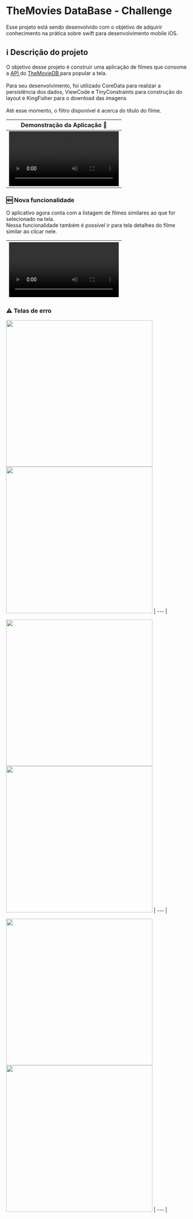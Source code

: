 # TheMovies DataBase - Challenge 

Esse projeto está sendo desenvolvido com o objetivo de adquirir conhecimento na prática sobre swift para desenvolvimento mobile iOS.

## ℹ️ Descrição do projeto

O objetivo desse projeto é construir uma aplicação de filmes que consome a <a href="https://developers.themoviedb.org/3/getting-started/introduction"> API </a> do <a href="https://www.themoviedb.org/?language=en"> TheMovieDB </a> para popular a tela. <br> <br>
Para seu desenvolvimento, foi utilizado CoreData para realizar a persistência dos dados, ViewCode e TinyConstraints para construção do layout e KingFisher para o download das imagens <br> <br>
Até esse momento, o filtro disponível é acerca do título do filme.

| Demonstração da Aplicação 🎥|
| --- |
| <video src="https://user-images.githubusercontent.com/101536863/186193159-4414d7fe-7534-41b5-bdd0-9b2646050fd9.mp4"> | 


### 🆕 Nova funcionalidade
O aplicativo agora conta com a listagem de filmes similares ao que for selecionado na tela. <br> Nessa funcionalidade também é possível ir para tela detalhes do filme similar ao clicar nele.

| <video src="https://user-images.githubusercontent.com/101536863/193650826-6e9f877e-8fc7-49fc-9d01-18a41aa4aed6.mp4">|
| --- |

### ⚠ Telas de erro
  <img src="https://user-images.githubusercontent.com/101536863/193844740-8ab6f533-c2e5-4cbf-b965-4f25004a0fa3.png" width="400"> <img src="https://user-images.githubusercontent.com/101536863/193844758-2ed79f97-8454-4db6-8a6e-3c191e2fe9c1.png" width="400"> 
 | --- |
 
<img src="https://user-images.githubusercontent.com/101536863/193845753-d599eebe-5136-4b02-940f-5069ded94f48.png" width="400"> <img src="https://user-images.githubusercontent.com/101536863/193845733-3eceb77a-3791-4153-baa3-ecaec35894ae.png" width="400"> 
| --- |

<img src="https://user-images.githubusercontent.com/101536863/193846813-7dddb876-9b90-4468-9b80-aa2e0904a3b0.png" width="400"> <img src="https://user-images.githubusercontent.com/101536863/193846704-24c6c71f-1132-454f-ae7c-96e2e0a77c93.png" width="400"> 
| --- |

